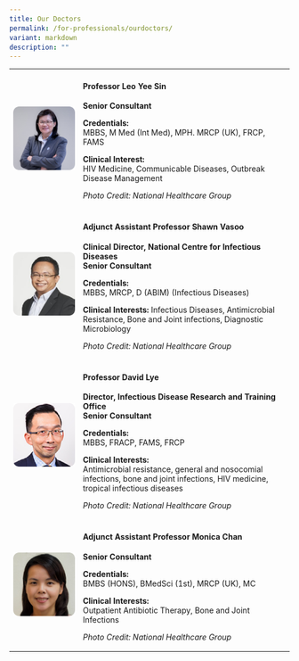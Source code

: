 ```yaml
---
title: Our Doctors
permalink: /for-professionals/ourdoctors/
variant: markdown
description: ""
---
```

<table>
	<tbody>
        <tr>
            <td rowspan="1" colspan="1">
                <div class="isomer-image-wrapper"><img alt="" src="/images/doctor_1.png"></div>
            </td>
            <td rowspan="1" colspan="1">
                <h4>Professor Leo Yee Sin</h4>
                <p style="margin-top:0;"><strong>Senior Consultant</strong></p>
                <p>
                    <strong>Credentials:</strong>
                    <br>
                    MBBS, M Med (Int Med), MPH. MRCP (UK), FRCP, FAMS 
                </p>
                <p>
                    <strong>Clinical Interest:</strong>
                    <br>
                    HIV Medicine, Communicable Diseases, Outbreak Disease Management
                </p>
                <p><em>Photo Credit: National Healthcare Group</em></p>
            </td>
        </tr>
        <tr>
            <td rowspan="1" colspan="1">
                <div class="isomer-image-wrapper"><img alt="" src="/images/doctor_2.png"></div>
            </td>
            <td rowspan="1" colspan="1">
                <h4>Adjunct Assistant Professor Shawn Vasoo</h4>
                <p style="margin-top:0;">
                    <strong>
                        Clinical Director, National Centre for Infectious Diseases 
                        <br>
                        Senior Consultant
                    </strong>
                </p>
                <p>
                    <strong>Credentials:</strong>
                    <br>
                    MBBS, MRCP, D (ABIM) (Infectious Diseases)
                </p>
                <p>
                    <strong>Clinical Interests:</strong>
                    Infectious Diseases, Antimicrobial Resistance, Bone and Joint infections, Diagnostic Microbiology
                </p>
                <p><em>Photo Credit: National Healthcare Group</em></p>
            </td>
        </tr>
        <tr>
            <td rowspan="1" colspan="1">
                <div class="isomer-image-wrapper"><img alt="" src="/images/doctor_3.png"></div>
                <p></p>
            </td>
            <td rowspan="1" colspan="1">
                <h4>Professor David Lye</h4>
                <p style="margin-top:0;">
                    <strong>
                        Director, Infectious Disease Research and Training Office
                        <br>
                        Senior Consultant
                    </strong>
                </p>
                <p>
                    <strong>Credentials:</strong>
                    <br>
                    MBBS, FRACP, FAMS, FRCP
                </p>
                <p>
                    <strong>Clinical Interests:</strong>
                    <br>
                    Antimicrobial resistance, general and nosocomial infections, bone and joint infections, HIV medicine, tropical infectious diseases
                </p>
                <p><em>Photo Credit: National Healthcare Group</em></p>
            </td>
        </tr>
        <tr>
            <td rowspan="1" colspan="1">
                <div class="isomer-image-wrapper"><img alt="" src="/images/doctor_4.png"></div>
            </td>
            <td rowspan="1" colspan="1">
                <h4>Adjunct Assistant Professor Monica Chan</h4>
                <p style="margin-top:0;"><strong>Senior Consultant</strong></p>
                <p>
                    <strong>Credentials:</strong>
                    <br>
                    BMBS (HONS), BMedSci (1st), MRCP (UK), MC
                </p>
                <p>
                    <strong>Clinical Interests:</strong>
                    <br>
                    Outpatient Antibiotic Therapy, Bone and Joint Infections
                </p>
                <p><em>Photo Credit: National Healthcare Group</em></p>
            </td>
        </tr>
    </tbody>
</table>